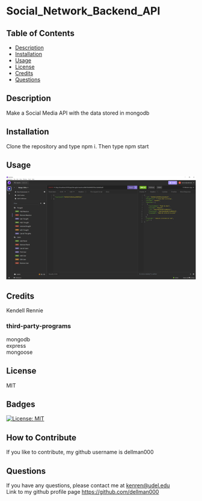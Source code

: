 # Social_Network_Backend_API

## Table of Contents 
- [Description](#description)
- [Installation](#installation)
- [Usage](#usage)
- [License](#license)
- [Credits](#credits)
- [Questions](#questions)


## Description
Make a Social Media API with the data stored in mongodb
## Installation
Clone the repository and type npm i. Then type npm start
## Usage
![alt text](image.png)
## Credits
Kendell Rennie 
  
### third-party-programs
mongodb  
express  
mongoose  

## License
MIT
## Badges
[![License: MIT](https://img.shields.io/badge/License-MIT-blue.svg)](https://opensource.org/licenses/MIT)
## How to Contribute
If you like to contribute, my github username is dellman000

## Questions
If you have any questions, please contact me at kenren@udel.edu  
Link to my github profile page https://github.com/dellman000
 
    